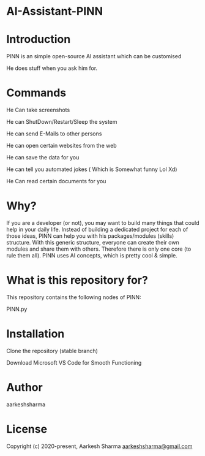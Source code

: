 # AI-Assistant-PINN

# Introduction
PINN is an simple open-source AI assistant which can be customised 

He does stuff when you ask him for.

# Commands
He Can take screenshots

He can ShutDown/Restart/Sleep the system

He can send E-Mails to other persons

He can open certain websites from the web

He can save the data for you

He can tell you automated jokes ( Which is Somewhat funny Lol Xd)

He Can read certain documents for you

# Why?
If you are a developer (or not), you may want to build many things that could help in your daily life. Instead of building a dedicated project for each of those ideas, PINN can help you with his packages/modules (skills) structure.
With this generic structure, everyone can create their own modules and share them with others. Therefore there is only one core (to rule them all).
PINN uses AI concepts, which is pretty cool & simple.

# What is this repository for?
This repository contains the following nodes of PINN:

PINN.py

# Installation
Clone the repository (stable branch)

Download Microsoft VS Code for Smooth Functioning

# Author

aarkeshsharma

# License

Copyright (c) 2020-present, Aarkesh Sharma aarkeshsharma@gmail.com
